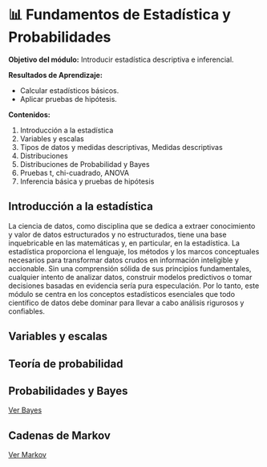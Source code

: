 # 📊 Fundamentos de Estadística y Probabilidades
**Objetivo del módulo:** Introducir estadística descriptiva e inferencial.

**Resultados de Aprendizaje:**
- Calcular estadísticos básicos.
- Aplicar pruebas de hipótesis.

**Contenidos:**
1. Introducción a la estadística
2. Variables y escalas
3. Tipos de datos y medidas descriptivas, Medidas descriptivas
4. Distribuciones
5. Distribuciones de Probabilidad y Bayes
6. Pruebas t, chi-cuadrado, ANOVA
7. Inferencia básica y pruebas de hipótesis

## Introducción a la estadística
La ciencia de datos, como disciplina que se dedica a extraer conocimiento y valor de datos estructurados y no estructurados, tiene una base inquebricable en las matemáticas y, en particular, en la estadística. La estadística proporciona el lenguaje, los métodos y los marcos conceptuales necesarios para transformar datos crudos en información inteligible y accionable. Sin una comprensión sólida de sus principios fundamentales, cualquier intento de analizar datos, construir modelos predictivos o tomar decisiones basadas en evidencia sería pura especulación. Por lo tanto, este módulo se centra en los conceptos estadísticos esenciales que todo científico de datos debe dominar para llevar a cabo análisis rigurosos y confiables.

## Variables y escalas


## Teoría de probabilidad


## Probabilidades y Bayes

[Ver Bayes](Bayes.ipynb)

## Cadenas de Markov

[Ver Markov](Markov.ipynb)
